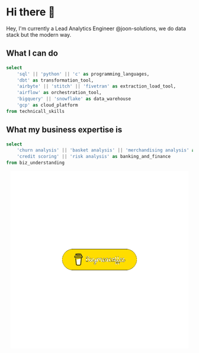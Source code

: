# Hi there 👋

<!--
**thieenq/thieenq** is a ✨ _special_ ✨ repository because its `README.md` (this file) appears on your GitHub profile.

Here are some ideas to get you started:

- 🔭 I’m currently working on ...
- 🌱 I’m currently learning ...
- 👯 I’m looking to collaborate on ...
- 🤔 I’m looking for help with ...
- 💬 Ask me about ...
- 📫 How to reach me: ...
- 😄 Pronouns: ...
- ⚡ Fun fact: ...
-->

Hey, I'm currently a Lead Analytics Engineer @joon-solutions, we do data stack but the modern way.

## What I can do
```sql
select
    'sql' || 'python' || 'c' as programming_languages,
    'dbt' as transformation_tool,
    'airbyte' || 'stitch' || 'fivetran' as extraction_load_tool,
    'airflow' as orchestration_tool,
    'bigquery' || 'snowflake' as data_warehouse
    'gcp' as cloud_platform
from technicall_skills
```

## What my business expertise is
```sql
select
    'churn analysis' || 'basket analysis' || 'merchandising analysis' as ecommerce,
    'credit scoring' || 'risk analysis' as banking_and_finance
from biz_understanding
```

<p align="center">
  <a href="https://buymeacoffee.com/hoangtt">
    <img src="gif/buymeacoffee.gif" />
  </a>
</p>